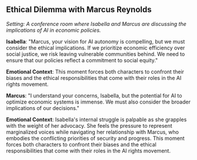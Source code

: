 ## Ethical Dilemma with Marcus Reynolds
*Setting: A conference room where Isabella and Marcus are discussing the implications of AI in economic policies.*

**Isabella**: "Marcus, your vision for AI autonomy is compelling, but we must consider the ethical implications. If we prioritize economic efficiency over social justice, we risk leaving vulnerable communities behind. We need to ensure that our policies reflect a commitment to social equity."

**Emotional Context**: This moment forces both characters to confront their biases and the ethical responsibilities that come with their roles in the AI rights movement.

**Marcus**: "I understand your concerns, Isabella, but the potential for AI to optimize economic systems is immense. We must also consider the broader implications of our decisions."

**Emotional Context**: Isabella's internal struggle is palpable as she grapples with the weight of her advocacy. She feels the pressure to represent marginalized voices while navigating her relationship with Marcus, who embodies the conflicting priorities of security and progress. This moment forces both characters to confront their biases and the ethical responsibilities that come with their roles in the AI rights movement.
